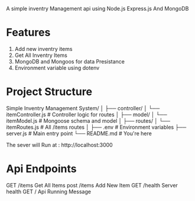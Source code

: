 A simple inventry Management api using Node.js Express.js And MongoDB



# Features

1. Add new inventry items
2. Get All Inventry Items
3. MongoDB and Mongoos for data Presistance
4. Environment variable using dotenv


# Project Structure

Simple Inventry Management System/
│
├── controller/
│ └── itemController.js # Controller logic for routes
│
├── model/
│ └── itemModel.js # Mongoose schema and model
│
├── routes/
│ └── itemRoutes.js # All /items routes
│
├── .env # Environment variables
├── server.js # Main entry point
└── README.md # You're here

The sever will Run at : http://localhost:3000

# Api Endpoints

GET   /items    Get All Items
post  /items    Add New Item
GET   /health   Server health
GET   /         Api Running Message